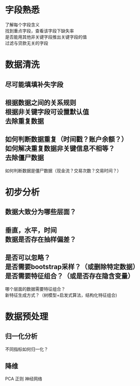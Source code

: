 字段熟悉
======
了解每个字段含义</br>
找到重点字段，查看该字段下缺失率</br>
是否能用其他非关键字段推出关键字段的值</br>
过滤与贷款无关的字段</br>
  
  

数据清洗
======
尽可能填填补失字段</br>
-----
根据数据之间的关系规则</br>
根据非关键字段可设置默认值</br>
去除重复数据</br>
------
如何判断数据重复（时间戳？账户余额？）</br>
如何解决重复数据非关键信息不相等？</br>
去除僵尸数据</br>
------
如何判断数据是僵尸数据（现金流？交易次数？交易时间？）</br>



初步分析
======
数据大致分为哪些层面？</br>
-----
垂直，水平，时间</br>
数据是否存在抽样偏差？</br>
-------
是否可以忽略？</br>
是否需要bootstrap采样？（或删除特定数据）</br>
是否需要特征组合？（或是否存在隐含变量）</br>
------
哪个层面的数据需要特征组合？</br>
新特征生成方式？（树模型+启发式算法，结构化特征组合)</br>


数据预处理
======
归一化分析</br>
-----
不同指标如何归一化？

降维</br>
-----
PCA
正则
神经网络


